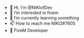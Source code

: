 - 👋 Hi, I’m @NIKIofDev
- 👀 I’m interested in fivem
- 🌱 I’m currently learning something 
- 📫 How to reach me NIKI2#7605
- 🧶 FiveM Developer

